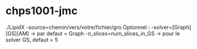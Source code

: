 # chps1001-jmc
./LipidX -source=chemin/vers/votre/fichier/gro
    Optionnel :
        -solver=[Graph][GS][AM] -> par defaut = Graph
        -n_slices=num_slices_in_GS -> pour le solver GS, defaut = 5
